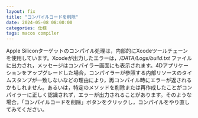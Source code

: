 ```yaml
---
layout: fix
title: "コンパイルコードを削除"
date: 2024-05-08 08:00:00
categories: 仕様
tags: macos compiler
---
```


Apple Siliconターゲットのコンパイル処理は，内部的にXcodeツールチェーンを使用しています。Xcodeが出力したエラーは，*/DATA/Logs/build.txt* ファイルに出力され，メッセージはコンパイラー画面にも表示されます。4Dアプリケーションをアップグレードした場合，コンパイラーが参照する内部リソースのタイムスタンプが一致しないなどの理由により，再コンパイル時にエラーが返されるかもしれません。あるいは，特定のメソッドを削除または再作成したことがコンパイラーに正しく認識されず，エラーが出力されることがあります。そのような場合，「コンパイルコードを削除」ボタンをクリックし，コンパイルをやり直してみてください。